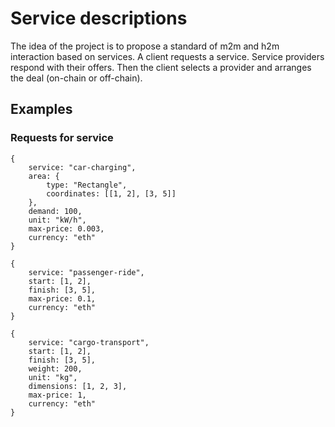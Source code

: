 # Service descriptions
The idea of the project is to propose a standard of m2m and h2m interaction based on services.
A client requests a service. Service providers respond with their offers. Then the client selects a provider and arranges the deal (on-chain or off-chain).

## Examples
### Requests for service
```
{
    service: "car-charging",
    area: {
        type: "Rectangle",
        coordinates: [[1, 2], [3, 5]]
    },
    demand: 100,
    unit: "kW/h",
    max-price: 0.003,
    currency: "eth"
}
```

```
{
    service: "passenger-ride",
    start: [1, 2],
    finish: [3, 5],
    max-price: 0.1,
    currency: "eth"
}
```

```
{
    service: "cargo-transport",
    start: [1, 2],
    finish: [3, 5],
    weight: 200,
    unit: "kg",
    dimensions: [1, 2, 3],
    max-price: 1,
    currency: "eth"
}
```

